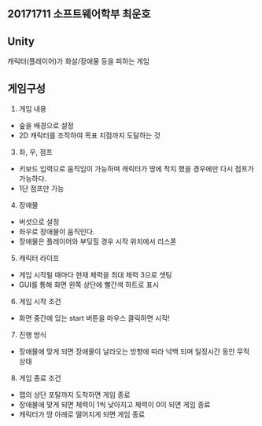## 20171711 소프트웨어학부 최운호

## Unity
캐릭터(플레이어)가 화살/장애물 등을 피하는 게임

## 게임구성

1. 게임 내용 
- 숲을 배경으로 설정
- 2D 캐릭터를 조작하여 목표 지점까지 도달하는 것

3. 좌, 우, 점프
- 키보드 입력으로 움직임이 가능하며 캐릭터가 땅에 착지 했을 경우에만 다시 점프가 가능하다. 
- 1단 점프만 가능

4. 장애물
- 버섯으로 설정
- 좌우로 장애물이 움직인다.
- 장애물은 플레이어와 부딪힐 경우 시작 위치에서 리스폰

5. 캐릭터 라이프
- 게임 시작될 때마다 현재 체력을 최대 체력 3으로 셋팅
- GUI를 통해 화면 왼쪽 상단에 빨간색 하트로 표시

6. 게임 시작 조건
- 화면 중간에 있는 start 버튼을 마우스 클릭하면 시작!

7. 진행 방식
- 장애물에 맞게 되면 장애물이 날라오는 방향에 따라 넉백 되며 일정시간 동안 무적 상태

8. 게임 종료 조건 
- 맵의 상단 포탈까지 도착하면 게임 종료
- 장애물에 맞게 되면 체력이 1씩 낮아지고 체력이 0이 되면 게임 종료
- 캐릭터가 땅 아래로 떨어지게 되면 게임 종료
